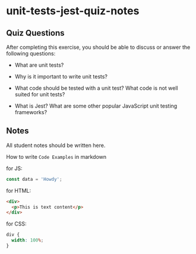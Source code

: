 # unit-tests-jest-quiz-notes

## Quiz Questions

After completing this exercise, you should be able to discuss or answer the following questions:

- What are unit tests?

- Why is it important to write unit tests?

- What code should be tested with a unit test? What code is not well suited for unit tests?

- What is Jest? What are some other popular JavaScript unit testing frameworks?

## Notes

All student notes should be written here.

How to write `Code Examples` in markdown

for JS:

```js
const data = 'Howdy';
```

for HTML:

```html
<div>
  <p>This is text content</p>
</div>
```

for CSS:

```css
div {
  width: 100%;
}
```

